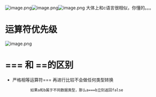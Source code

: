![image.png](https://cdn.nlark.com/yuque/0/2022/png/33778458/1672155819577-9c70d86f-a5ce-4ea0-a7a8-07e2d062f263.png#averageHue=%23f7dfc7&clientId=u878c0b5c-21ea-4&from=drop&id=uf43a6826&originHeight=331&originWidth=935&originalType=binary&ratio=1&rotation=0&showTitle=false&size=37075&status=done&style=none&taskId=u8bfaea4e-3cd5-4bd2-ad9f-8647e04ca94&title=)![image.png](https://cdn.nlark.com/yuque/0/2022/png/33778458/1672155862360-9c67b42d-5662-46db-9f06-e81d991c4587.png#averageHue=%23f7dfc8&clientId=u878c0b5c-21ea-4&from=drop&id=ufecab265&originHeight=372&originWidth=891&originalType=binary&ratio=1&rotation=0&showTitle=false&size=49168&status=done&style=none&taskId=u7660ff76-ec3f-4266-9d93-f7bbf5a6092&title=)![image.png](https://cdn.nlark.com/yuque/0/2022/png/33778458/1672155976905-bf8e0c44-0e90-4bb8-a491-d04c53e0e9b8.png#averageHue=%23f8e0c7&clientId=u878c0b5c-21ea-4&from=drop&id=u7a3de73d&originHeight=320&originWidth=784&originalType=binary&ratio=1&rotation=0&showTitle=false&size=32949&status=done&style=none&taskId=ud1afcfec-4a3a-4384-875a-f82cf5b2602&title=)
大体上和c语言很相似，你懂的。。。
# 运算符优先级
![image.png](https://cdn.nlark.com/yuque/0/2022/png/33778458/1672156121084-d5b6cc77-cebe-49d4-84f2-2ca20e2a8ebd.png#clientId=u878c0b5c-21ea-4&from=paste&height=565&id=uf9e9840e&originHeight=720&originWidth=1205&originalType=binary&ratio=1&rotation=0&showTitle=false&size=180885&status=done&style=none&taskId=u06ae12a4-00a6-4d42-8052-a52f0c096e1&title=&width=945.098056888544)
# === 和 ==的区别

- 严格相等运算符=== 再进行比较不会做任何类型转换 

              如果a和b属于不同数据类型，那么a===b立刻返回false

